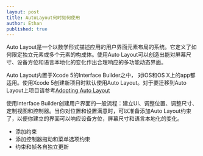 ```yaml
---
layout: post
title: AutoLayout何时如何使用
author: Ethan
published: true
---
```


Auto Layout是一个以数学形式描述应用的用户界面元素布局的系统。它定义了如何限定独立元素或多个元素的构成体。使用Auto Layout可以创造出能对屏幕尺寸、设备方位和语言本地化的变化作出合理响应的多功能动态界面。

Auto Layout内置于Xcode 5的Interface Builder之中， 对iOS和OS X上的app都适用。使用Xcode 5创建新项目时默认使用Auto Layout。对于要迁移到Auto Layout上项目请参考[Adopting Auto Layout](https://developer.apple.com/library/ios/documentation/UserExperience/Conceptual/AutolayoutPG/AdoptingAutoLayout/AdoptingAutoLayout.html)

使用Interface Builder创建用户界面的一般流程：建立UI、调整位置、调整尺寸、定制视图和控制器。当你对位置和设置满意时，可以准备添加Auto Layout约束了，以便你建立的界面可以响应设备方位，屏幕尺寸和语言本地化的变化。

- 添加约束
- 添加控制器拖动和菜单选项约束
- 约束和帧各自独立更新